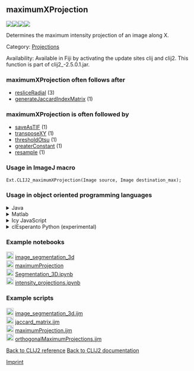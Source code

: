 ## maximumXProjection
<img src="images/mini_empty_logo.png"/><img src="images/mini_clij2_logo.png"/><img src="images/mini_clijx_logo.png"/><img src="images/mini_cle_logo.png"/>

Determines the maximum intensity projection of an image along X.

Category: [Projections](https://clij.github.io/clij2-docs/reference__project)

Availability: Available in Fiji by activating the update sites clij and clij2.
This function is part of clij2_-2.5.0.1.jar.

### maximumXProjection often follows after
* <a href="reference_resliceRadial">resliceRadial</a> (3)
* <a href="reference_generateJaccardIndexMatrix">generateJaccardIndexMatrix</a> (1)


### maximumXProjection is often followed by
* <a href="reference_saveAsTIF">saveAsTIF</a> (1)
* <a href="reference_transposeXY">transposeXY</a> (1)
* <a href="reference_thresholdOtsu">thresholdOtsu</a> (1)
* <a href="reference_greaterConstant">greaterConstant</a> (1)
* <a href="reference_resample">resample</a> (1)


### Usage in ImageJ macro
```
Ext.CLIJ2_maximumXProjection(Image source, Image destination_max);
```


### Usage in object oriented programming languages



<details>

<summary>
Java
</summary>
<pre class="highlight">// init CLIJ and GPU
import net.haesleinhuepf.clij2.CLIJ2;
import net.haesleinhuepf.clij.clearcl.ClearCLBuffer;
CLIJ2 clij2 = CLIJ2.getInstance();

// get input parameters
ClearCLBuffer source = clij2.push(sourceImagePlus);
destination_max = clij2.create(source);
</pre>

<pre class="highlight">
// Execute operation on GPU
clij2.maximumXProjection(source, destination_max);
</pre>

<pre class="highlight">
// show result
destination_maxImagePlus = clij2.pull(destination_max);
destination_maxImagePlus.show();

// cleanup memory on GPU
clij2.release(source);
clij2.release(destination_max);
</pre>

</details>



<details>

<summary>
Matlab
</summary>
<pre class="highlight">% init CLIJ and GPU
clij2 = init_clatlab();

% get input parameters
source = clij2.pushMat(source_matrix);
destination_max = clij2.create(source);
</pre>

<pre class="highlight">
% Execute operation on GPU
clij2.maximumXProjection(source, destination_max);
</pre>

<pre class="highlight">
% show result
destination_max = clij2.pullMat(destination_max)

% cleanup memory on GPU
clij2.release(source);
clij2.release(destination_max);
</pre>

</details>



<details>

<summary>
Icy JavaScript
</summary>
<pre class="highlight">// init CLIJ and GPU
importClass(net.haesleinhuepf.clicy.CLICY);
importClass(Packages.icy.main.Icy);

clij2 = CLICY.getInstance();

// get input parameters
source_sequence = getSequence();
source = clij2.pushSequence(source_sequence);
destination_max = clij2.create(source);
</pre>

<pre class="highlight">
// Execute operation on GPU
clij2.maximumXProjection(source, destination_max);
</pre>

<pre class="highlight">
// show result
destination_max_sequence = clij2.pullSequence(destination_max)
Icy.addSequence(destination_max_sequence);
// cleanup memory on GPU
clij2.release(source);
clij2.release(destination_max);
</pre>

</details>



<details>

<summary>
clEsperanto Python (experimental)
</summary>
<pre class="highlight">import pyclesperanto_prototype as cle

cle.maximum_x_projection(source, destination_max)

</pre>



</details>





### Example notebooks
<a href="https://clij.github.io/clij2-docs/md/image_segmentation_3d"><img src="images/language_macro.png" height="20"/></a> [image_segmentation_3d](https://clij.github.io/clij2-docs/md/image_segmentation_3d)  
<a href="https://clij.github.io/clij2-docs/md/maximumProjection"><img src="images/language_macro.png" height="20"/></a> [maximumProjection](https://clij.github.io/clij2-docs/md/maximumProjection)  
<a href="https://github.com/clEsperanto/pyclesperanto_prototype/tree/master/demo/segmentation/Segmentation_3D.ipynb"><img src="images/language_python.png" height="20"/></a> [Segmentation_3D.ipynb](https://github.com/clEsperanto/pyclesperanto_prototype/tree/master/demo/segmentation/Segmentation_3D.ipynb)  
<a href="https://github.com/clEsperanto/pyclesperanto_prototype/tree/master/benchmarks/intensity_projections.ipynb"><img src="images/language_python.png" height="20"/></a> [intensity_projections.ipynb](https://github.com/clEsperanto/pyclesperanto_prototype/tree/master/benchmarks/intensity_projections.ipynb)  




### Example scripts
<a href="https://github.com/clij/clij2-docs/blob/master/src/main/macro/image_segmentation_3d.ijm"><img src="images/language_macro.png" height="20"/></a> [image_segmentation_3d.ijm](https://github.com/clij/clij2-docs/blob/master/src/main/macro/image_segmentation_3d.ijm)  
<a href="https://github.com/clij/clij2-docs/blob/master/src/main/macro/jaccard_matrix.ijm"><img src="images/language_macro.png" height="20"/></a> [jaccard_matrix.ijm](https://github.com/clij/clij2-docs/blob/master/src/main/macro/jaccard_matrix.ijm)  
<a href="https://github.com/clij/clij2-docs/blob/master/src/main/macro/maximumProjection.ijm"><img src="images/language_macro.png" height="20"/></a> [maximumProjection.ijm](https://github.com/clij/clij2-docs/blob/master/src/main/macro/maximumProjection.ijm)  
<a href="https://github.com/clij/clij2-docs/blob/master/src/main/macro/orthogonalMaximumProjections.ijm"><img src="images/language_macro.png" height="20"/></a> [orthogonalMaximumProjections.ijm](https://github.com/clij/clij2-docs/blob/master/src/main/macro/orthogonalMaximumProjections.ijm)  


[Back to CLIJ2 reference](https://clij.github.io/clij2-docs/reference)
[Back to CLIJ2 documentation](https://clij.github.io/clij2-docs)

[Imprint](https://clij.github.io/imprint)
